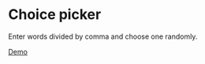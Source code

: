 # Choice picker

Enter words divided by comma and choose one randomly.

[Demo](https://unknown-cat.github.io/my-projects/choice-picker/)